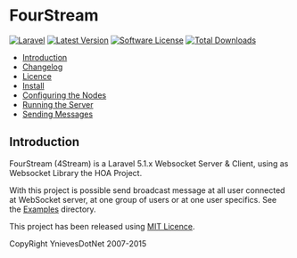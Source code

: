 # FourStream

[![Laravel](https://img.shields.io/badge/Laravel-~5.1-orange.svg?style=flat-square)](http://laravel.com)
[![Latest Version](https://img.shields.io/badge/Version-~0.4-green.svg?style=flat-square)](https://github.com/ynievesdotnet/fourstream/releases)
[![Software License](https://img.shields.io/badge/license-MIT-brightgreen.svg?style=flat-square)](docs/LICENCE.md)
[![Total Downloads](https://img.shields.io/packagist/dt/ynievesdotnet/fourstream.svg?style=flat-square)](https://packagist.org/packages/ynievesdotnet/fourstream)

- [Introduction](#introduction)
- [Changelog](CHANGELOG.md)
- [Licence](docs/LICENCE.md)
- [Install](docs/Install.md)
- [Configuring the Nodes](docs/Configuring.md)
- [Running the Server](docs/Running.md)
- [Sending Messages](docs/Sending.md)

<a name="introduction"></a>
## Introduction
FourStream (4Stream) is a Laravel 5.1.x Websocket Server & Client, using as Websocket Library the HOA Project.

With this project is possible send broadcast message at all user connected at WebSocket server, at one group of users or at one user specifics. See the [Examples](examples/) directory.

This project has been released using [MIT Licence](docs/LICENCE.md).

CopyRight YnievesDotNet 2007-2015
